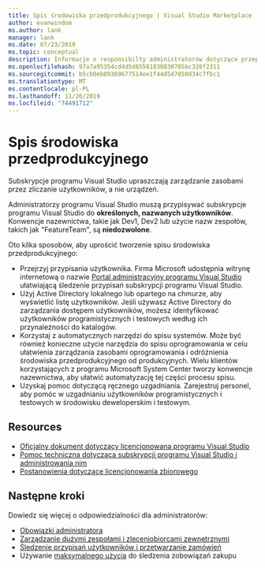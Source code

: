 ```yaml
---
title: Spis środowiska przedprodukcyjnego | Visual Studio Marketplace
author: evanwindom
ms.author: lank
manager: lank
ms.date: 07/23/2019
ms.topic: conceptual
description: Informacje o responsibilty administratorów dotyczące przeprowadzania spisów przedprodukcyjnych
ms.openlocfilehash: 97a7a95354cd4d5d85581830830705bc328f2311
ms.sourcegitcommit: b5cb0eb09369677514ee1f44d5d7050d34c7fbc1
ms.translationtype: MT
ms.contentlocale: pl-PL
ms.lasthandoff: 11/26/2019
ms.locfileid: "74491712"
---
```

# <a name="inventory-of-pre-production-environment"></a>Spis środowiska przedprodukcyjnego
Subskrypcje programu Visual Studio upraszczają zarządzanie zasobami przez zliczanie użytkowników, a nie urządzeń.

Administratorzy programu Visual Studio muszą przypisywać subskrypcje programu Visual Studio do **określonych, nazwanych użytkowników**. Konwencje nazewnictwa, takie jak Dev1, Dev2 lub użycie nazw zespołów, takich jak "FeatureTeam", są **niedozwolone**.

Oto kilka sposobów, aby uprościć tworzenie spisu środowiska przedprodukcyjnego:
- Przejrzyj przypisania użytkownika. Firma Microsoft udostępnia witrynę internetową o nazwie [Portal administracyjny programu Visual Studio](https://manage.visualstudio.com/) ułatwiającą śledzenie przypisań subskrypcji programu Visual Studio.
- Użyj Active Directory lokalnego lub opartego na chmurze, aby wyświetlić listę użytkowników. Jeśli używasz Active Directory do zarządzania dostępem użytkowników, możesz identyfikować użytkowników programistycznych i testowych według ich przynależności do katalogów.
- Korzystaj z automatycznych narzędzi do spisu systemów. Może być również konieczne użycie narzędzia do spisu oprogramowania w celu ułatwienia zarządzania zasobami oprogramowania i odróżnienia środowiska przedprodukcyjnego od produkcyjnych. Wielu klientów korzystających z programu Microsoft System Center tworzy konwencje nazewnictwa, aby ułatwić automatyzację tej części procesu spisu.
- Uzyskaj pomoc dotyczącą ręcznego uzgadniania. Zarejestruj personel, aby pomóc w uzgadnianiu użytkowników programistycznych i testowych w środowisku deweloperskim i testowym.

## <a name="resources"></a>Resources
- [Oficjalny dokument dotyczący licencjonowana programu Visual Studio](https://aka.ms/vslicensing)
- [Pomoc techniczna dotycząca subskrypcji programu Visual Studio i administrowania nim](https://visualstudio.microsoft.com/support/support-overview-vs)
- [Postanowienia dotyczące licencjonowania zbiorowego](https://www.microsoft.com/licensing/product-licensing/products.aspx)

## <a name="next-steps"></a>Następne kroki
Dowiedz się więcej o odpowiedzialności dla administratorów:
- [Obowiązki administratora](admin-responsibilities.md)
- [Zarządzanie dużymi zespołami i zleceniobiorcami zewnętrznymi](manage-teams.md)
- [Śledzenie przypisań użytkowników i przetwarzanie zamówień](assignments-orders.md)
- Używanie [maksymalnego użycia](maximum-usage.md) do śledzenia zobowiązań zakupu